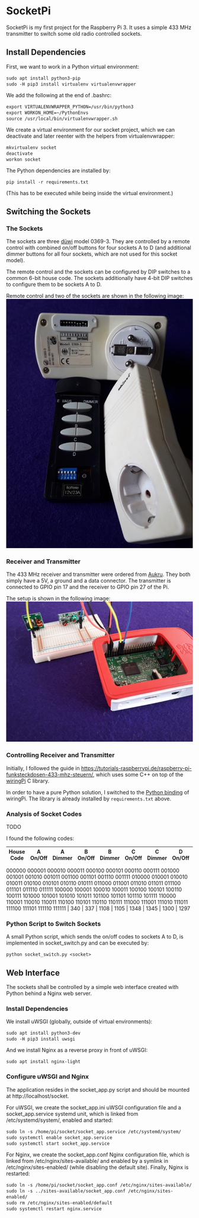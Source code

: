# SocketPi
SocketPi is my first project for the Raspberry Pi 3.
It uses a simple 433 MHz transmitter to switch some old radio controlled
sockets.

## Install Dependencies
First, we want to work in a Python virtual environment:

    sudo apt install python3-pip
    sudo -H pip3 install virtualenv virtualenvwrapper

We add the following at the end of .bashrc:

    export VIRTUALENVWRAPPER_PYTHON=/usr/bin/python3
    export WORKON_HOME=~/PythonEnvs
    source /usr/local/bin/virtualenvwrapper.sh

We create a virtual environment for our socket project, which we can
deactivate and later reenter with the helpers from virtualenvwrapper:

    mkvirtualenv socket
    deactivate
    workon socket

The Python dependencies are installed by:

    pip install -r requirements.txt

(This has to be executed while being inside the virtual environment.)

## Switching the Sockets

### The Sockets
The sockets are three [düwi](https://de.wikipedia.org/wiki/Düwi) model 0369-3.
They are controlled by a remote control with combined on/off buttons for four
sockets A to D (and additional dimmer buttons for all four sockets, which are
not used for this socket model).

The remote control and the sockets can be configured by DIP switches to a
common 6-bit house code.
The sockets additionally have 4-bit DIP switches to configure them to be sockets
A to D.

Remote control and two of the sockets are shown in the following image:
![Image of remote control and radio controlled socket](doc/sockets.jpg)

### Receiver and Transmitter
The 433 MHz receiver and transmitter were ordered from
[Aukru](https://aukru.com/en/home/39-aukru-3x-433-mhz-empfaenger-und-funk-sende-modul-einbrecher-alarm-433m-receiver-module.html).
They both simply have a 5V, a ground and a data connector.
The transmitter is connected to GPIO pin 17 and the receiver to GPIO pin 27
of the Pi.

The setup is shown in the following image:
![Image of Pi setup with 433 MHz receiver and transmitter](doc/setup.jpg)

### Controlling Receiver and Transmitter
Initially, I followed the guide in
https://tutorials-raspberrypi.de/raspberry-pi-funksteckdosen-433-mhz-steuern/,
which uses some C++ on top of the
[wiringPi](http://wiringpi.com/) C library.

In order to have a pure Python solution, I switched to the
[Python binding](https://github.com/WiringPi/WiringPi-Python) of wiringPi.
The library is already installed by `requirements.txt` above.

### Analysis of Socket Codes
TODO

I found the following codes:

House Code | A On/Off | A Dimmer | B On/Off | B Dimmer | C On/Off | C Dimmer | D On/Off | D Dimmer
-----------|----------|----------|----------|----------|----------|----------|----------|---------
000000
000001
000010
000011
000100
000101
000110
000111
001000
001001
001010
001011
001100
001101
001110
001111
010000
010001
010010
010011
010100
010101
010110
010111
011000
011001
011010
011011
011100
011101
011110
011111
100000
100001
100010
100011
100100
100101
100110
100111
101000
101001
101010
101011
101100
101101
101110
101111
110000
110001
110010
110011
110100
110101
110110
110111
111000
111001
111010
111011
111100
111101
111110
111111     | 340      | 337      | 1108     | 1105     | 1348     | 1345     | 1300     | 1297

### Python Script to Switch Sockets
A small Python script, which sends the on/off codes to sockets A to D,
is implemented in socket_switch.py and can be executed by:

    python socket_switch.py <socket>

## Web Interface
The sockets shall be controlled by a simple web interface created with
Python behind a Nginx web server.

### Install Dependencies
We install uWSGI (globally, outside of virtual environments):

    sudo apt install python3-dev
    sudo -H pip3 install uwsgi

And we install Nginx as a reverse proxy in front of uWSGI:

    sudo apt install nginx-light

### Configure uWSGI and Nginx
The application resides in the socket_app.py script and should be mounted at
http://localhost/socket.

For uWSGI, we create the socket_app.ini uWSGI configuration file and a
socket_app.service systemd unit, which is linked from /etc/systemd/system/,
enabled and started:

    sudo ln -s /home/pi/socket/socket_app.service /etc/systemd/system/
    sudo systemctl enable socket_app.service
    sudo systemctl start socket_app.service

For Nginx, we create the socket_app.conf Nginx configuration file, which is
linked from /etc/nginx/sites-available/ and enabled by a symlink in
/etc/nginx/sites-enabled/ (while disabling the default site).
Finally, Nginx is restarted:

    sudo ln -s /home/pi/socket/socket_app.conf /etc/nginx/sites-available/
    sudo ln -s ../sites-available/socket_app.conf /etc/nginx/sites-enabled/
    sudo rm /etc/nginx/sites-enabled/default
    sudo systemctl restart nginx.service
